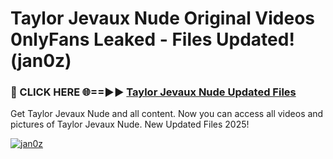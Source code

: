 # Taylor Jevaux Nude Original Videos 0nlyFans Leaked - Files Updated! (jan0z)

<h3>🔴 CLICK HERE 🌐==►► <a href="https://tinyurl.com/5h6xmrr3" rel="nofollow">Taylor Jevaux Nude Updated Files</a></h3>

Get Taylor Jevaux Nude and all content. Now you can access all videos and pictures of Taylor Jevaux Nude. New Updated Files 2025!

[![jan0z](https://i.imgur.com/KVD873Z.gif)](https://tinyurl.com/5h6xmrr3)
